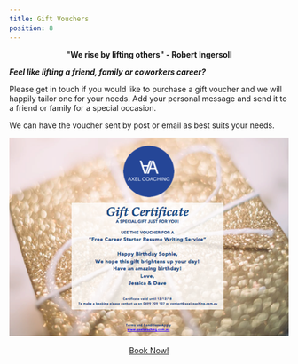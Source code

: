 ```yaml
---
title: Gift Vouchers
position: 8
---
```

<div style="text-align: center; font-weight:bold">
"We rise by lifting others" - Robert Ingersoll
</div>

**_Feel like lifting a friend, family or coworkers career?_**

Please get in touch if you would like to purchase a gift voucher and we will happily tailor one for your needs. Add your personal message and send it to a friend or family for a special occasion.  

We can have the voucher sent by post or email as best suits your needs. 

<div style="text-align:center">

<img src="https://raw.githubusercontent.com/asabourin/axelcoaching/master/uploads/screen%20shot%202018-02-22%20at%209.40.33%20pm%20copy.png">

<p><a class="button" style="display: block; width: 200px; margin: 0 auto;" href="/contact">Book Now!</a></p>

</div>
